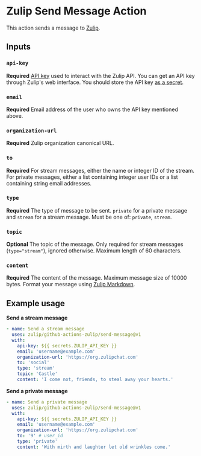 # Zulip Send Message Action

This action sends a message to [Zulip](https://zulip.com/).

## Inputs

### `api-key`

**Required** [API key](https://zulip.com/api/api-keys) used to interact with the Zulip API. You can get an API key through Zulip's web interface.
You should store the API key [as a secret](https://docs.github.com/en/actions/security-guides/encrypted-secrets#creating-encrypted-secrets-for-a-repository).

### `email`

**Required** Email address of the user who owns the API key mentioned above.

### `organization-url`

**Required** Zulip organization canonical URL.

### `to`

**Required** For stream messages, either the name or integer ID of the stream.
For private messages, either a list containing integer user IDs or a list containing string email addresses.

### `type`

**Required** The type of message to be sent. `private` for a private message and `stream` for a stream message.
Must be one of: `private`, `stream`.

### `topic`

**Optional** The topic of the message. Only required for stream messages (`type="stream"`), ignored otherwise.
Maximum length of 60 characters.

### `content`

**Required** The content of the message. Maximum message size of 10000 bytes.
Format your message using [Zulip Markdown](https://zulip.com/help/format-your-message-using-markdown).

## Example usage

**Send a stream message**
```yml
- name: Send a stream message
  uses: zulip/github-actions-zulip/send-message@v1
  with:
    api-key: ${{ secrets.ZULIP_API_KEY }}
    email: 'username@example.com'
    organization-url: 'https://org.zulipchat.com'
    to: 'social'
    type: 'stream'
    topic: 'Castle'
    content: 'I come not, friends, to steal away your hearts.'
```

**Send a private message**
```yml
- name: Send a private message
  uses: zulip/github-actions-zulip/send-message@v1
  with:
    api-key: ${{ secrets.ZULIP_API_KEY }}
    email: 'username@example.com'
    organization-url: 'https://org.zulipchat.com'
    to: '9' # user_id
    type: 'private'
    content: 'With mirth and laughter let old wrinkles come.'
```
